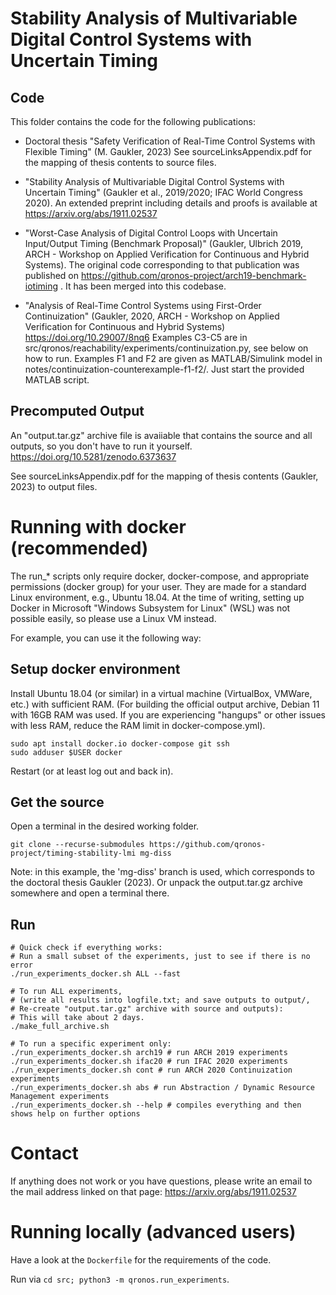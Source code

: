 # Stability Analysis of Multivariable Digital Control Systems with Uncertain Timing

## Code
This folder contains the code for the following publications:

- Doctoral thesis "Safety Verification of Real-Time Control Systems with Flexible Timing" (M. Gaukler, 2023)
  See sourceLinksAppendix.pdf for the mapping of thesis contents to source files.

- "Stability Analysis of Multivariable Digital Control Systems with Uncertain Timing" (Gaukler et al., 2019/2020; IFAC World Congress 2020).
   An extended preprint including details and proofs is available at https://arxiv.org/abs/1911.02537

- "Worst-Case Analysis of Digital Control Loops with Uncertain Input/Output Timing (Benchmark Proposal)" (Gaukler, Ulbrich 2019, ARCH - Workshop on Applied Verification for Continuous and Hybrid Systems).
   The original code corresponding to that publication was published on https://github.com/qronos-project/arch19-benchmark-iotiming . It has been merged into this codebase.

- "Analysis of Real-Time Control Systems using First-Order Continuization" (Gaukler, 2020, ARCH - Workshop on Applied Verification for Continuous and Hybrid Systems)
  https://doi.org/10.29007/8nq6
  Examples C3-C5 are in src/qronos/reachability/experiments/continuization.py, see below on how to run.
  Examples F1 and F2 are given as MATLAB/Simulink model in notes/continuization-counterexample-f1-f2/. Just start the provided MATLAB script.

## Precomputed Output

An "output.tar.gz" archive file is avaiiable that contains the source and all outputs, so you don't have to run it yourself.
https://doi.org/10.5281/zenodo.6373637

See sourceLinksAppendix.pdf for the mapping of thesis contents (Gaukler, 2023) to output files.

# Running with docker (recommended)

The run_* scripts only require docker, docker-compose, and appropriate permissions (docker group) for your user.
They are made for a standard Linux environment, e.g., Ubuntu 18.04. At the time of writing, setting up Docker in Microsoft "Windows Subsystem for Linux" (WSL) was not possible easily, so please use a Linux VM instead.

For example, you can use it the following way:

## Setup docker environment
Install Ubuntu 18.04 (or similar) in a virtual machine (VirtualBox, VMWare, etc.) with sufficient RAM. (For building the official output archive, Debian 11 with 16GB RAM was used. If you are experiencing "hangups" or other issues with less RAM, reduce the RAM limit in docker-compose.yml).
```
sudo apt install docker.io docker-compose git ssh
sudo adduser $USER docker
```
Restart (or at least log out and back in).

## Get the source
Open a terminal in the desired working folder.
```
git clone --recurse-submodules https://github.com/qronos-project/timing-stability-lmi mg-diss
```
Note: in this example, the 'mg-diss' branch is used, which corresponds to the doctoral thesis Gaukler (2023).
Or unpack the output.tar.gz archive somewhere and open a terminal there.

## Run
```
# Quick check if everything works:
# Run a small subset of the experiments, just to see if there is no error
./run_experiments_docker.sh ALL --fast

# To run ALL experiments,
# (write all results into logfile.txt; and save outputs to output/,
# Re-create "output.tar.gz" archive with source and outputs):
# This will take about 2 days.
./make_full_archive.sh

# To run a specific experiment only:
./run_experiments_docker.sh arch19 # run ARCH 2019 experiments
./run_experiments_docker.sh ifac20 # run IFAC 2020 experiments
./run_experiments_docker.sh cont # run ARCH 2020 Continuization experiments
./run_experiments_docker.sh abs # run Abstraction / Dynamic Resource Management experiments
./run_experiments_docker.sh --help # compiles everything and then shows help on further options
```
# Contact
If anything does not work or you have questions, please write an email to the mail address linked on that page: https://arxiv.org/abs/1911.02537 

# Running locally (advanced users)

Have a look at the `Dockerfile` for the requirements of the code.

Run via `cd src; python3 -m qronos.run_experiments`.

